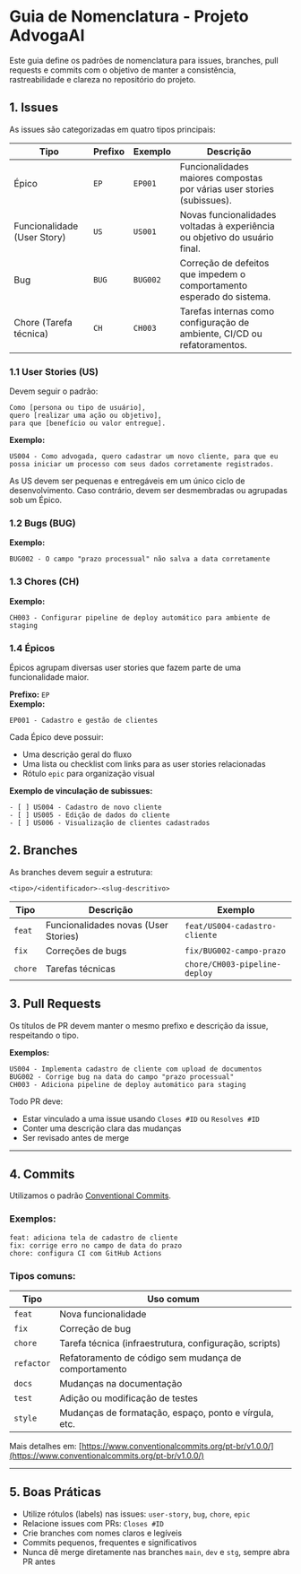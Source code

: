 # Guia de Nomenclatura - Projeto AdvogaAI

Este guia define os padrões de nomenclatura para issues, branches, pull requests e commits com o objetivo de manter a consistência, rastreabilidade e clareza no repositório do projeto.


## 1. Issues

As issues são categorizadas em quatro tipos principais:

| Tipo                        | Prefixo | Exemplo  | Descrição                                                                  |   |
| --------------------------- | ------- | -------- | -------------------------------------------------------------------------- | - |
| Épico                       | `EP`    | `EP001`  | Funcionalidades maiores compostas por várias user stories (subissues).     |   |
| Funcionalidade (User Story) | `US`    | `US001`  | Novas funcionalidades voltadas à experiência ou objetivo do usuário final. |   |
| Bug                         | `BUG`   | `BUG002` | Correção de defeitos que impedem o comportamento esperado do sistema.      |   |
| Chore (Tarefa técnica)      | `CH`    | `CH003`  | Tarefas internas como configuração de ambiente, CI/CD ou refatoramentos.   |   |

### 1.1 User Stories (US)

Devem seguir o padrão:

```
Como [persona ou tipo de usuário],
quero [realizar uma ação ou objetivo],
para que [benefício ou valor entregue].
```

**Exemplo:**

```
US004 - Como advogada, quero cadastrar um novo cliente, para que eu possa iniciar um processo com seus dados corretamente registrados.
```

As US devem ser pequenas e entregáveis em um único ciclo de desenvolvimento. Caso contrário, devem ser desmembradas ou agrupadas sob um Épico.

### 1.2 Bugs (BUG)

**Exemplo:**

```
BUG002 - O campo "prazo processual" não salva a data corretamente
```

### 1.3 Chores (CH)

**Exemplo:**

```
CH003 - Configurar pipeline de deploy automático para ambiente de staging
```

### 1.4 Épicos

Épicos agrupam diversas user stories que fazem parte de uma funcionalidade maior.

**Prefixo:** `EP`\
**Exemplo:**

```
EP001 - Cadastro e gestão de clientes
```

Cada Épico deve possuir:

- Uma descrição geral do fluxo
- Uma lista ou checklist com links para as user stories relacionadas
- Rótulo `epic` para organização visual

**Exemplo de vinculação de subissues:**

```
- [ ] US004 - Cadastro de novo cliente
- [ ] US005 - Edição de dados do cliente
- [ ] US006 - Visualização de clientes cadastrados
```


## 2. Branches

As branches devem seguir a estrutura:

```
<tipo>/<identificador>-<slug-descritivo>
```

| Tipo    | Descrição                            | Exemplo                       |
| ------- | ------------------------------------ | ----------------------------- |
| `feat`  | Funcionalidades novas (User Stories) | `feat/US004-cadastro-cliente` |
| `fix`   | Correções de bugs                    | `fix/BUG002-campo-prazo`      |
| `chore` | Tarefas técnicas                     | `chore/CH003-pipeline-deploy` |


## 3. Pull Requests

Os títulos de PR devem manter o mesmo prefixo e descrição da issue, respeitando o tipo.

**Exemplos:**

```
US004 - Implementa cadastro de cliente com upload de documentos
BUG002 - Corrige bug na data do campo "prazo processual"
CH003 - Adiciona pipeline de deploy automático para staging
```

Todo PR deve:

- Estar vinculado a uma issue usando `Closes #ID` ou `Resolves #ID`
- Conter uma descrição clara das mudanças
- Ser revisado antes de merge

---

## 4. Commits

Utilizamos o padrão [Conventional Commits](https://www.conventionalcommits.org/pt-br/v1.0.0/).

### Exemplos:

```
feat: adiciona tela de cadastro de cliente
fix: corrige erro no campo de data do prazo
chore: configura CI com GitHub Actions
```

### Tipos comuns:

| Tipo       | Uso comum                                              |
| ---------- | ------------------------------------------------------ |
| `feat`     | Nova funcionalidade                                    |
| `fix`      | Correção de bug                                        |
| `chore`    | Tarefa técnica (infraestrutura, configuração, scripts) |
| `refactor` | Refatoramento de código sem mudança de comportamento   |
| `docs`     | Mudanças na documentação                               |
| `test`     | Adição ou modificação de testes                        |
| `style`    | Mudanças de formatação, espaço, ponto e vírgula, etc.  |

Mais detalhes em: [https://www.conventionalcommits.org/pt-br/v1.0.0/](https://www.conventionalcommits.org/pt-br/v1.0.0/)

---

## 5. Boas Práticas

- Utilize rótulos (labels) nas issues: `user-story`, `bug`, `chore`, `epic`
- Relacione issues com PRs: `Closes #ID`
- Crie branches com nomes claros e legíveis
- Commits pequenos, frequentes e significativos
- Nunca dê merge diretamente nas branches `main`, `dev` e `stg`, sempre abra PR antes


